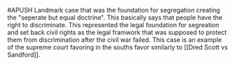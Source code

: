 #APUSH
Landmark case that was the foundation for segregation creating the "seperate but equal doctrine". This basically says that people have the right to discriminate. This represented the legal foundation for segreation and set back civil rights as the legal framwork that was supposed to protect them from discrimination after the civil war failed. This case is an example of the supreme court favoring in the souths favor similarly to [[Dred Scott vs Sandford]].